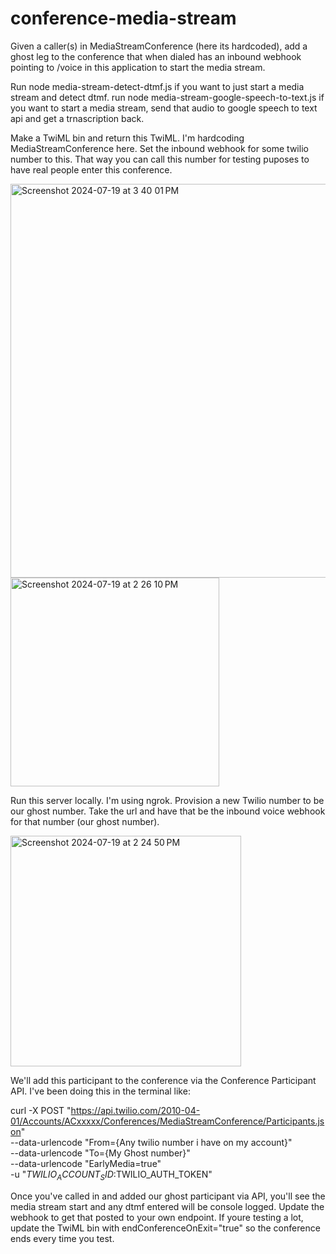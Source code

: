 # conference-media-stream

Given a caller(s) in MediaStreamConference (here its hardcoded), add a ghost leg to the conference that when dialed has an inbound webhook pointing to /voice in this application to start the media stream. 

Run node media-stream-detect-dtmf.js if you want to just start a media stream and detect dtmf. 
run node media-stream-google-speech-to-text.js if you want to start a media stream, send that audio to google speech to text api and get a trnascription back. 

Make a TwiML bin and return this TwiML. I'm hardcoding MediaStreamConference here. Set the inbound webhook for some twilio number to this. That way you can call this number for testing puposes to have real people enter this conference. 

<img width="630" alt="Screenshot 2024-07-19 at 3 40 01 PM" src="https://github.com/user-attachments/assets/f11c557c-d3d0-4d1c-a10b-48869095f992">

<img width="334" alt="Screenshot 2024-07-19 at 2 26 10 PM" src="https://github.com/user-attachments/assets/39cf2652-bc75-4a3a-a6c6-479436e1ccc1">


Run this server locally. I'm using ngrok. Provision a new Twilio number to be our ghost number. Take the url and have that be the inbound voice webhook for that number (our ghost number).

<img width="369" alt="Screenshot 2024-07-19 at 2 24 50 PM" src="https://github.com/user-attachments/assets/1eb4974e-b406-4744-87b4-bf96b03cbff2">

We'll add this participant to the conference via the Conference Participant API. I've been doing this in the terminal like:


curl -X POST "https://api.twilio.com/2010-04-01/Accounts/ACxxxxx/Conferences/MediaStreamConference/Participants.json" \
--data-urlencode "From={Any twilio number i have on my account}" \
--data-urlencode "To={My Ghost number}" \
--data-urlencode "EarlyMedia=true" \
-u "$TWILIO_ACCOUNT_SID:$TWILIO_AUTH_TOKEN"


Once you've called in and added our ghost participant via API, you'll see the media stream start and any dtmf entered will be console logged. Update the webhook to get that posted to your own endpoint. If youre testing a lot, update the TwiML bin with endConferenceOnExit="true" so the conference ends every time you test. 
